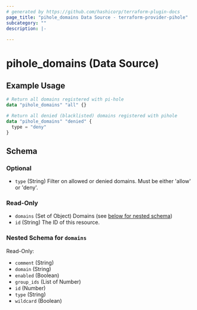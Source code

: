 ```yaml
---
# generated by https://github.com/hashicorp/terraform-plugin-docs
page_title: "pihole_domains Data Source - terraform-provider-pihole"
subcategory: ""
description: |-
  
---
```


# pihole_domains (Data Source)



## Example Usage

```terraform
# Return all domains registered with pi-hole
data "pihole_domains" "all" {}

# Return all denied (blacklisted) domains registered with pihole
data "pihole_domains" "denied" {
  type = "deny"
}
```

<!-- schema generated by tfplugindocs -->
## Schema

### Optional

- `type` (String) Filter on allowed or denied domains. Must be either 'allow' or 'deny'.

### Read-Only

- `domains` (Set of Object) Domains (see [below for nested schema](#nestedatt--domains))
- `id` (String) The ID of this resource.

<a id="nestedatt--domains"></a>
### Nested Schema for `domains`

Read-Only:

- `comment` (String)
- `domain` (String)
- `enabled` (Boolean)
- `group_ids` (List of Number)
- `id` (Number)
- `type` (String)
- `wildcard` (Boolean)
